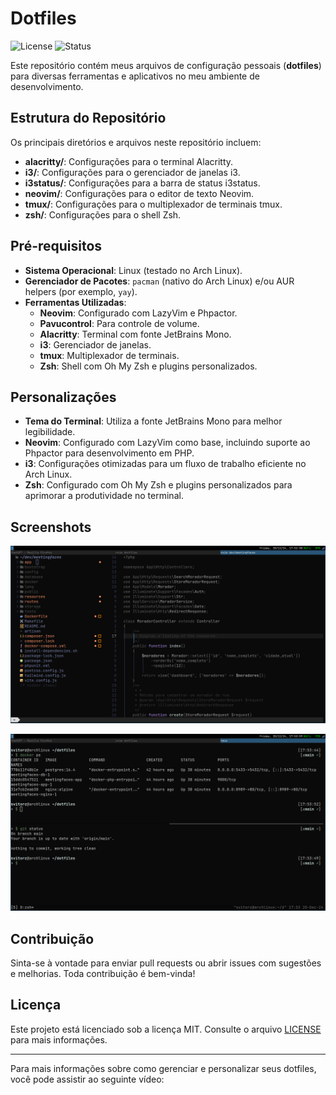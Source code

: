 # Dotfiles

![License](https://img.shields.io/github/license/svitorz/dotfiles)
![Status](https://img.shields.io/badge/status-active-success)

Este repositório contém meus arquivos de configuração pessoais (**dotfiles**) para diversas ferramentas e aplicativos no meu ambiente de desenvolvimento.

## Estrutura do Repositório

Os principais diretórios e arquivos neste repositório incluem:

- **alacritty/**: Configurações para o terminal Alacritty.
- **i3/**: Configurações para o gerenciador de janelas i3.
- **i3status/**: Configurações para a barra de status i3status.
- **neovim/**: Configurações para o editor de texto Neovim.
- **tmux/**: Configurações para o multiplexador de terminais tmux.
- **zsh/**: Configurações para o shell Zsh.

## Pré-requisitos

- **Sistema Operacional**: Linux (testado no Arch Linux).
- **Gerenciador de Pacotes**: `pacman` (nativo do Arch Linux) e/ou AUR helpers (por exemplo, `yay`).
- **Ferramentas Utilizadas**:
  - **Neovim**: Configurado com LazyVim e Phpactor.
  - **Pavucontrol**: Para controle de volume.
  - **Alacritty**: Terminal com fonte JetBrains Mono.
  - **i3**: Gerenciador de janelas.
  - **tmux**: Multiplexador de terminais.
  - **Zsh**: Shell com Oh My Zsh e plugins personalizados.
## Personalizações

- **Tema do Terminal**: Utiliza a fonte JetBrains Mono para melhor legibilidade.
- **Neovim**: Configurado com LazyVim como base, incluindo suporte ao Phpactor para desenvolvimento em PHP.
- **i3**: Configurações otimizadas para um fluxo de trabalho eficiente no Arch Linux.
- **Zsh**: Configurado com Oh My Zsh e plugins personalizados para aprimorar a produtividade no terminal.

## Screenshots

![My Neovim](docs/nvim.png)

![My Tmux](docs/tmux.png)


## Contribuição

Sinta-se à vontade para enviar pull requests ou abrir issues com sugestões e melhorias. Toda contribuição é bem-vinda!

## Licença

Este projeto está licenciado sob a licença MIT. Consulte o arquivo [LICENSE](LICENSE) para mais informações.

---

Para mais informações sobre como gerenciar e personalizar seus dotfiles, você pode assistir ao seguinte vídeo:

 
